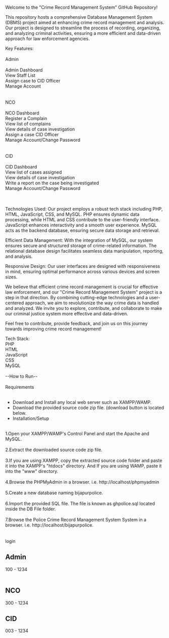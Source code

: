 Welcome to the "Crime Record Management System" GitHub Repository! <br />

This repository hosts a comprehensive Database Management System (DBMS) project aimed at enhancing crime record management and analysis. Our project is designed to streamline the process of recording, organizing, and analyzing criminal activities, ensuring a more efficient and data-driven approach for law enforcement agencies. <br />

Key Features: <br />
  <br />
  Admin <br /><br />
    Admin Dashboard <br />
    View Staff List <br />
    Assign case to CID Officer <br />
    Manage Account <br /><br /><br />
  NCO<br /><br />
    NCO Dashboard <br />
    Register a Complain <br />
    View list of complains <br />
    View details of case investigation <br />
    Assign a case CID Officer <br />
    Manage Account/Change Password <br /><br /><br />
  CID<br /><br />
    CID Dashboard <br />
    View list of cases assigned <br />
    View details of case investigation <br />
    Write a report on the case being investigated <br />
    Manage Account/Change Password <br /><br /><br />

Technologies Used: Our project employs a robust tech stack including PHP, HTML, JavaScript, CSS, and MySQL. PHP ensures dynamic data processing, while HTML and CSS contribute to the user-friendly interface. JavaScript enhances interactivity and a smooth user experience. MySQL acts as the backend database, ensuring secure data storage and retrieval. <br />

Efficient Data Management: With the integration of MySQL, our system ensures secure and structured storage of crime-related information. The relational database design facilitates seamless data manipulation, reporting, and analysis. <br />

Responsive Design: Our user interfaces are designed with responsiveness in mind, ensuring optimal performance across various devices and screen sizes.<br />

We believe that efficient crime record management is crucial for effective law enforcement, and our "Crime Record Management System" project is a step in that direction. By combining cutting-edge technologies and a user-centered approach, we aim to revolutionize the way crime data is handled and analyzed. We invite you to explore, contribute, and collaborate to make our criminal justice system more effective and data-driven.<br />

Feel free to contribute, provide feedback, and join us on this journey towards improving crime record management!<br />

Tech Stack:<br />
PHP<br />
HTML<br />
JavaScript<br />
CSS<br />
MySQL <br />
<br />
--How to Run--<br />
<br />
Requirements<br />
<br />
<ul>
<li> Download and Install any local web server such as XAMPP/WAMP.</li>
<li> Download the provided source code zip file. (download button is located below. </li>
<li> Installation/Setup </li>
</ul>

<br />
1.Open your XAMPP/WAMP's Control Panel and start the Apache and MySQL.<br /><br />
2.Extract the downloaded source code zip file.<br /><br />
3.If you are using XAMPP, copy the extracted source code folder and paste it into the XAMPP's "htdocs" directory. And If you are using WAMP, paste it into the "www" directory.<br /><br />
4.Browse the PHPMyAdmin in a browser. i.e. http://localhost/phpmyadmin<br /><br />
5.Create a new database naming bijapurpolice.<br /><br />
6.Import the provided SQL file. The file is known as ghpolice.sql located inside the DB File folder.<br /><br />
7.Browse the Police Crime Record Management System System in a browser. i.e. http://localhost/bijapurpolice.<br /><br />
<br />
 login <br />
 
Admin 
------
100 - 1234  <br />
 <br />


NCO
-----
300 - 1234 <br />


CID
------
003 - 1234 <br />
